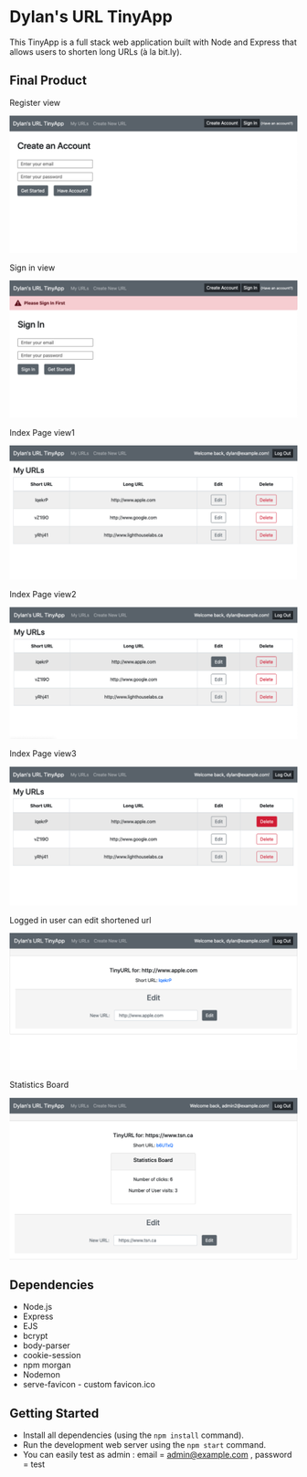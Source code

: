 # Dylan's URL TinyApp

This TinyApp is a full stack web application built with Node and Express that allows users to shorten long URLs (à la
bit.ly).

## Final Product

Register view

![Register Page View](/assets/screenshots/register.png)

Sign in view

![Sign in View](/assets/screenshots/login.png)

Index Page view1

![index view1](/assets/screenshots/index_list.png)

Index Page view2

![index view2](/assets/screenshots/index_list_hover1.png)

Index Page view3

![index view3](/assets/screenshots/index_listhover2.png)

Logged in user can edit shortened url

![edit_url](/assets/screenshots/editUrl.png)

Statistics Board

![edit_url](/assets/screenshots/statistics.png)

## Dependencies

- Node.js
- Express
- EJS
- bcrypt
- body-parser
- cookie-session
- npm morgan
- Nodemon
- serve-favicon - custom favicon.ico

## Getting Started

- Install all dependencies (using the `npm install` command).
- Run the development web server using the `npm start` command.
- You can easily test as admin : email = admin@example.com , password = test
